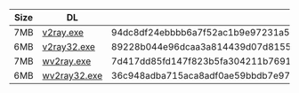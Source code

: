 |    Size   |     DL  | sha512sum |
|  ---  |  ---  |  ---  |
| 7MB | [v2ray.exe](https://cdn.jsdelivr.net/gh/googleians/v2ray-core@main/v2ray.exe) | 94dc8df24ebbbb6a7f52ac1b9e97231a565c1beee903686be228c8b3c8166ab0a51f9055ce2cfccccfbcefbc41128d923db889fd368e2959f5a6081ea9f407f3 |
| 6MB | [v2ray32.exe](https://cdn.jsdelivr.net/gh/googleians/v2ray-core@main/v2ray32.exe) | 89228b044e96dcaa3a814439d07d8155cd277d6f23c9ac343f55b4d1765fbd007d4e803aa46a65f79d5804a307ffe396fe7fbbe6e9b9a037cfee48aaef381504 |
| 7MB | [wv2ray.exe](https://cdn.jsdelivr.net/gh/googleians/v2ray-core@main/wv2ray.exe) | 7d417dd85fd147f823b5fa304211b76916c3a32a8af22f1f13b677ed25f044a47e9486f8b62b285756c323fff216353b188ebf7e9d623369977685a74565754a |
| 6MB | [wv2ray32.exe](https://cdn.jsdelivr.net/gh/googleians/v2ray-core@main/wv2ray32.exe) | 36c948adba715aca8adf0ae59bbdb7e97b31be34383925a6e45436fd68e01fbe4419ba82133c2a34d87dcdc20e4e7758cf85b3f537c9f280f26780b5e38ef359 |
